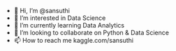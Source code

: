 - 👋 Hi, I’m @sansuthi
- 👀 I’m interested in Data Science
- 🌱 I’m currently learning Data Analytics
- 💞️ I’m looking to collaborate on Python & Data Science 
- 📫 How to reach me kaggle.com/sansuthi

<!---
sansuthi/sansuthi is a ✨ special ✨ repository because its `README.md` (this file) appears on your GitHub profile.
You can click the Preview link to take a look at your changes.
--->
